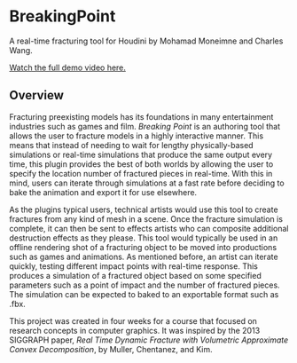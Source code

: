 # BreakingPoint
A real-time fracturing tool for Houdini by Mohamad Moneimne and Charles Wang.

[Watch the full demo video here.](https://vimeo.com/229512570)

## Overview
Fracturing preexisting models has its foundations in many entertainment industries such as games and film. _Breaking Point_ is an authoring tool that allows the user to fracture models in a highly interactive manner. This means that instead of needing to wait for lengthy physically-based simulations or real-time simulations that produce the same output every time, this plugin provides the best of both worlds by allowing the user to specify the location number of fractured pieces in real-time. With this in mind, users can iterate through simulations at a fast rate before deciding to bake the animation and export it for use elsewhere. 

As the plugins typical users, technical artists would use this tool to create fractures from any kind of mesh in a scene. Once the fracture simulation is complete, it can then be sent to effects artists who can composite additional destruction effects as they please. This tool would typically be used in an offline rendering shot of a fracturing object to be moved into productions such as games and animations. As mentioned before, an artist can iterate quickly, testing different impact points with real-time response. This produces a simulation of a fractured object based on some specified parameters such as a point of impact and the number of fractured pieces. The simulation can be expected to baked to an exportable format such as .fbx.

This project was created in four weeks for a course that focused on research concepts in computer graphics. It was inspired by the 2013 SIGGRAPH paper, _Real Time Dynamic Fracture with Volumetric Approximate Convex Decomposition_, by Muller, Chentanez, and Kim.
